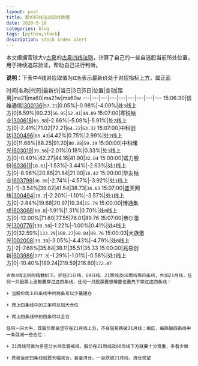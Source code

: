 ```yaml
---
layout: post
title: 股价四线法则实时数据
date: 2020-5-10
categories: blog
tags: [python,stock]
description: stock index alert
---
```



本文根据雪球大v[古泉](https://xueqiu.com/u/7148646888)的[古泉四线法则](https://xueqiu.com/7148646888/130498192)，计算了自己的一些自选股当前所处位置，用于持续追踪验证，帮助自己进行判断。

**说明**：下表中4线对应取值为`红色`表示最新价处于对应指标上方，属正面

时间|名称|代码|最新价|当日|3日|5日|位置|变动|距离|ma21|ma60|ma21w|ma60w
---|---|---|---|---|---|---|---|---
15:06:30|信维通信|[300136](https://xueqiu.com/S/SZ300136)|`57.21`|0.05%|-0.98%|-4.09%|处`3`线上方|0|8.59%|60.23|`56.95`|`52.41`|`44.09`
15:07:00|寒锐钴业|[300618](https://xueqiu.com/S/SZ300618)|`65.98`|-2.66%|-5.09%|-5.91%|处`2`线上方|0|-2.41%|71.02|72.21|`64.72`|`63.37`
15:07:00|中科创达|[300496](https://xueqiu.com/S/SZ300496)|`86.43`|4.42%|0.75%|2.99%|处`2`线上方|0|11.66%|88.25|91.20|`80.08`|`59.19`
15:00:00|中科曙光|[603019](https://xueqiu.com/S/SH603019)|`39.56`|-2.01%|0.18%|0.33%|处`1`线上方|0|-0.49%|42.27|44.16|41.90|`32.84`
15:00:00|诺力股份|[603611](https://xueqiu.com/S/SH603611)|`18.61`|-1.53%|-3.44%|-2.63%|处`1`线上方|0|-8.96%|20.85|21.84|21.00|`18.42`
15:00:00|华友钴业|[603799](https://xueqiu.com/S/SH603799)|`36.96`|-2.74%|-4.57%|-3.92%|处`1`线上方|-1|-3.54%|39.02|41.54|38.73|`34.63`
15:07:00|盛天网络|[300494](https://xueqiu.com/S/SZ300494)|`18.2`|-2.20%|-1.10%|-3.57%|处`1`线上方|0|-2.84%|19.68|20.97|19.34|`15.79`
15:00:00|博通集成|[603068](https://xueqiu.com/S/SH603068)|`68.8`|-1.91%|1.31%|0.70%|处`0`线上方|0|-12.00%|71.60|77.55|76.01|89.76
15:07:00|帝尔激光|[300776](https://xueqiu.com/S/SZ300776)|`139.58`|-1.22%|-1.00%|0.41%|处`4`线上方|0|32.59%|`133.29`|`108.27`|`98.84`|`89.76`
15:00:03|大族激光|[002008](https://xueqiu.com/S/SZ002008)|`33.39`|-3.05%|-4.43%|-4.79%|处`0`线上方|-2|-7.68%|35.84|38.11|35.51|35.33
15:00:00|兆易创新|[603986](https://xueqiu.com/S/SH603986)|`177.0`|-1.29%|-1.01%|-0.58%|处`1`线上方|0|-10.40%|189.24|219.59|216.80|`172.47`

```
古泉4线法则的精髓如下。抓住21日线、60日线、21周线及60周线等四条线，外加21月线，任何一只股票上涨都要穿过这四条线，任何一只股票要想爆雷也要先下穿过这四条线：

+ 当股价爬上四条线中的两条可以少量建仓

+ 爬上四条线中的三条可以加大仓位

+ 爬上四条线中的四条可以全仓

任何一只大牛，其股价都会坚守在21月线上方，不会轻易跌破21月线；相反，每跌破四条线中一条就减一些仓位：

+ 21周线可做为多空分水岭及警戒线，股价在21周线及60周线下方就要十分慎重，多看少做

+ 跌破全部四条线就要大幅减仓，甚至清仓，一旦跌破21月线，清仓观望
```